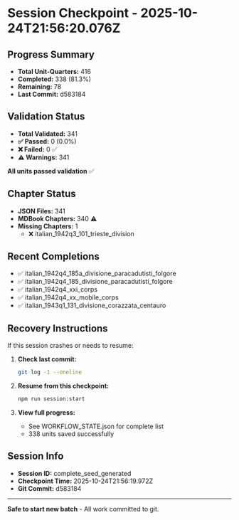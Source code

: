 # Session Checkpoint - 2025-10-24T21:56:20.076Z

## Progress Summary

- **Total Unit-Quarters:** 416
- **Completed:** 338 (81.3%)
- **Remaining:** 78
- **Last Commit:** d583184

## Validation Status

- **Total Validated:** 341
- **✅ Passed:** 0 (0.0%)
- **❌ Failed:** 0 ✅
- **⚠️ Warnings:** 341

**All units passed validation** ✅

## Chapter Status

- **JSON Files:** 341
- **MDBook Chapters:** 340 ⚠️
- **Missing Chapters:** 1
  - ❌ italian_1942q3_101_trieste_division

## Recent Completions

- ✅ italian_1942q4_185a_divisione_paracadutisti_folgore
- ✅ italian_1942q4_185_divisione_paracadutisti_folgore
- ✅ italian_1942q4_xxi_corps
- ✅ italian_1942q4_xx_mobile_corps
- ✅ italian_1943q1_131_divisione_corazzata_centauro

## Recovery Instructions

If this session crashes or needs to resume:

1. **Check last commit:**
   ```bash
   git log -1 --oneline
   ```

2. **Resume from this checkpoint:**
   ```bash
   npm run session:start
   ```

3. **View full progress:**
   - See WORKFLOW_STATE.json for complete list
   - 338 units saved successfully

## Session Info

- **Session ID:** complete_seed_generated
- **Checkpoint Time:** 2025-10-24T21:56:19.972Z
- **Git Commit:** d583184

---

**Safe to start new batch** - All work committed to git.
